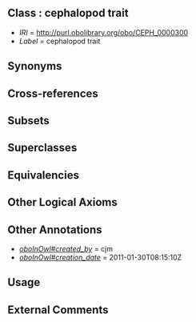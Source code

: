 
## Class : cephalopod trait

 * *IRI* = http://purl.obolibrary.org/obo/CEPH_0000300
 * *Label* = cephalopod trait

## Synonyms


## Cross-references


## Subsets


## Superclasses


## Equivalencies


## Other Logical Axioms


## Other Annotations

 * *[oboInOwl#created_by](../../oboInOwl#created/by/oboInOwl#created_by.md)* = cjm
 * *[oboInOwl#creation_date](../../oboInOwl#creation/te/oboInOwl#creation_date.md)* = 2011-01-30T08:15:10Z

## Usage


## External Comments

